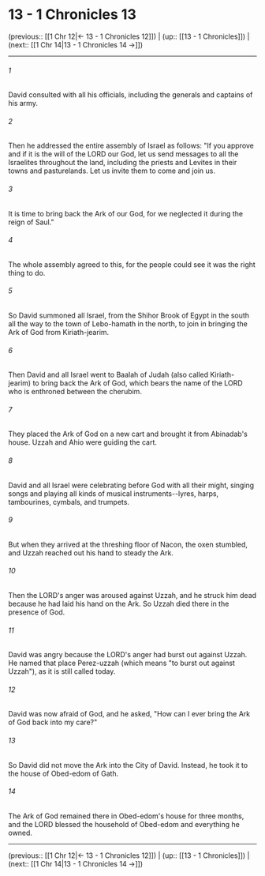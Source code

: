 # 13 - 1 Chronicles 13

(previous:: [[1 Chr 12|← 13 - 1 Chronicles 12]]) | (up:: [[13 - 1 Chronicles]]) | (next:: [[1 Chr 14|13 - 1 Chronicles 14 →]])

***


###### 1 
David consulted with all his officials, including the generals and captains of his army. 

###### 2 
Then he addressed the entire assembly of Israel as follows: "If you approve and if it is the will of the LORD our God, let us send messages to all the Israelites throughout the land, including the priests and Levites in their towns and pasturelands. Let us invite them to come and join us. 

###### 3 
It is time to bring back the Ark of our God, for we neglected it during the reign of Saul." 

###### 4 
The whole assembly agreed to this, for the people could see it was the right thing to do. 

###### 5 
So David summoned all Israel, from the Shihor Brook of Egypt in the south all the way to the town of Lebo-hamath in the north, to join in bringing the Ark of God from Kiriath-jearim. 

###### 6 
Then David and all Israel went to Baalah of Judah (also called Kiriath-jearim) to bring back the Ark of God, which bears the name of the LORD who is enthroned between the cherubim. 

###### 7 
They placed the Ark of God on a new cart and brought it from Abinadab's house. Uzzah and Ahio were guiding the cart. 

###### 8 
David and all Israel were celebrating before God with all their might, singing songs and playing all kinds of musical instruments--lyres, harps, tambourines, cymbals, and trumpets. 

###### 9 
But when they arrived at the threshing floor of Nacon, the oxen stumbled, and Uzzah reached out his hand to steady the Ark. 

###### 10 
Then the LORD's anger was aroused against Uzzah, and he struck him dead because he had laid his hand on the Ark. So Uzzah died there in the presence of God. 

###### 11 
David was angry because the LORD's anger had burst out against Uzzah. He named that place Perez-uzzah (which means "to burst out against Uzzah"), as it is still called today. 

###### 12 
David was now afraid of God, and he asked, "How can I ever bring the Ark of God back into my care?" 

###### 13 
So David did not move the Ark into the City of David. Instead, he took it to the house of Obed-edom of Gath. 

###### 14 
The Ark of God remained there in Obed-edom's house for three months, and the LORD blessed the household of Obed-edom and everything he owned.

***

(previous:: [[1 Chr 12|← 13 - 1 Chronicles 12]]) | (up:: [[13 - 1 Chronicles]]) | (next:: [[1 Chr 14|13 - 1 Chronicles 14 →]])
